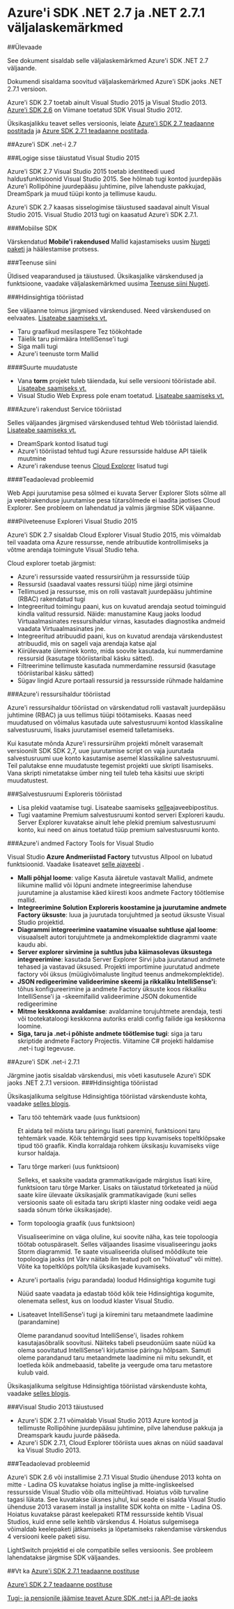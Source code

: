 
<properties 
   pageTitle="Azure'i SDK .NET 2.7 ja .NET 2.7.1 väljalaskemärkmed" 
   description="Azure'i SDK .NET 2.7 ja .NET 2.7.1 väljalaskemärkmed" 
   services="app-service\web" 
   documentationCenter=".net" 
   authors="Juliako" 
   manager="erikre" 
   editor=""/>

<tags
   ms.service="app-service"
   ms.devlang="multiple"
   ms.topic="article"
   ms.tgt_pltfrm="na"
   ms.workload="integration" 
   ms.date="10/17/2016"
   ms.author="juliako"/>

# <a name="azure-sdk-for-net-27-and-net-271-release-notes"></a>Azure'i SDK .NET 2.7 ja .NET 2.7.1 väljalaskemärkmed

##<a name="overview"></a>Ülevaade

See dokument sisaldab selle väljalaskemärkmed Azure'i SDK .NET 2.7 väljaande. 

Dokumendi sisaldama soovitud väljalaskemärkmed Azure'i SDK jaoks .NET 2.7.1 versioon.

Azure'i SDK 2.7 toetab ainult Visual Studio 2015 ja Visual Studio 2013. [Azure'i SDK 2.6](https://azure.microsoft.com/downloads/) on Viimane toetatud SDK Visual Studio 2012.

Üksikasjalikku teavet selles versioonis, leiate [Azure'i SDK 2.7 teadaanne postitada](https://azure.microsoft.com/blog/2015/07/20/announcing-the-azure-sdk-2-7-for-net/) ja [Azure SDK 2.7.1 teadaanne postitada](http://go.microsoft.com/fwlink/?LinkId=623850).

##<a name="azure-sdk-for-net-27"></a>Azure'i SDK .net-i 2.7

###<a name="sign-in-improvements-for-visual-studio-2015"></a>Logige sisse täiustatud Visual Studio 2015

Azure'i SDK 2.7 Visual Studio 2015 toetab identiteedi uued haldusfunktsioonid Visual Studio 2015.  See hõlmab tugi kontod juurdepääs Azure'i Rollipõhine juurdepääsu juhtimine, pilve lahenduste pakkujad, DreamSpark ja muud tüüpi konto ja tellimuse kaudu.

Azure'i SDK 2.7 kaasas sisselogimise täiustused saadaval ainult Visual Studio 2015. Visual Studio 2013 tugi on kaasatud Azure'i SDK 2.7.1.


###<a name="mobile-sdk"></a>Mobiilse SDK

Värskendatud **Mobile'i rakendused** Mallid kajastamiseks uusim [Nugeti paketi](https://www.nuget.org/packages/Microsoft.Azure.Mobile.Server/) ja häälestamise protsess.

###<a name="service-bus"></a>Teenuse siini 

Üldised veaparandused ja täiustused. Üksikasjalike värskendused ja funktsioone, vaadake väljalaskemärkmed uusima [Teenuse siini Nugeti](http://www.nuget.org/packages/WindowsAzure.ServiceBus/).

###<a name="hdinsight-tools"></a>Hdinsightiga tööriistad 

See väljaanne toimus järgmised värskendused. Need värskendused on eelvaates. [Lisateabe saamiseks vt.](http://go.microsoft.com/fwlink/?LinkId=619108)

- Taru graafikud mesilaspere Tez töökohtade
- Täielik taru piirmäära IntelliSense'i tugi
- Siga malli tugi
- Azure'i teenuste torm Mallid

####<a name="breaking-changes"></a>Suurte muudatuste

- Vana **torm** projekt tuleb täiendada, kui selle versiooni tööriistade abil. [Lisateabe saamiseks vt.](http://go.microsoft.com/fwlink/?LinkId=619108)
- Visual Studio Web Express pole enam toetatud. [Lisateabe saamiseks vt.](http://go.microsoft.com/fwlink/?LinkId=619108)

###<a name="azure-app-service-tools"></a>Azure'i rakendust Service tööriistad

Selles väljaandes järgmised värskendused tehtud Web tööriistad laiendid. [Lisateabe saamiseks vt.](https://azure.microsoft.com/blog/2015/07/20/announcing-the-azure-sdk-2-7-for-net/) 

- DreamSpark kontod lisatud tugi
- Azure'i tööriistad tehtud tugi Azure ressursside halduse API täielik muutmine
- Azure'i rakenduse teenus [Cloud Explorer](#cloud_explorer) lisatud tugi

####<a name="known-issues"></a>Teadaolevad probleemid

Web Appi juurutamise pesa sõlmed ei kuvata Server Explorer Slots sõlme all ja veebirakenduse juurutamise pesa tütarsõlmede ei laadita jaotises Cloud Explorer. See probleem on lahendatud ja valmis järgmise SDK väljaanne. 


###<a name="cloud_explorer"></a>Pilveteenuse Exploreri Visual Studio 2015

Azure'i SDK 2.7 sisaldab Cloud Explorer Visual Studio 2015, mis võimaldab teil vaadata oma Azure ressursse, nende atribuutide kontrollimiseks ja võtme arendaja toimingute Visual Studio teha. 

Cloud explorer toetab järgmist:

- Azure'i ressursside vaated ressursirühm ja ressursside tüüp 
- Ressursid (saadaval vaates ressursi tüüp) nime järgi otsimine
- Tellimused ja ressursse, mis on rolli vastavalt juurdepääsu juhtimine (RBAC) rakendatud tugi 
- Integreeritud toimingu paani, kus on kuvatud arendaja seotud toiminguid kindla valitud ressursid. Näide: manustamine Kaug jaoks loodud Virtuaalmasinates ressursihaldur virnas, kasutades diagnostika andmeid vaadata Virtuaalmasinates jne.
- Integreeritud atribuudid paani, kus on kuvatud arendaja värskendustest atribuudid, mis on sageli vaja arendaja katse ajal 
- Kiirülevaate üleminek konto, mida soovite kasutada, kui nummerdamine ressursid (kasutage tööriistaribal käsku sätted). 
- Filtreerimine tellimuste kasutada nummerdamine ressursid (kasutage tööriistaribal käsku sätted) 
- Sügav lingid Azure portaali ressursid ja ressursside rühmade haldamine 
 
 
###<a name="azure-resource-manager-tools"></a>Azure'i ressursihaldur tööriistad 

Azure'i ressursihaldur tööriistad on värskendatud rolli vastavalt juurdepääsu juhtimine (RBAC) ja uus tellimus tüüpi töötamiseks.  Kaasas need muudatused on võimalus kasutada uute salvestusruumi kontod klassikaline salvestusruumi, lisaks juurutamisel esemeid talletamiseks.  

Kui kasutate mõnda Azure'i ressursirühm projekti mõnelt varasemalt versioonilt SDK SDK 2,7, uue juurutamise script on vaja juurutada salvestusruumi uue konto kasutamise asemel klassikaline salvestusruumi.  Teil palutakse enne muudatuste tegemist projekti uue skripti lisamiseks.  Vana skripti nimetatakse ümber ning teil tuleb teha käsitsi uue skripti muudatustest.
 
 
###<a name="storage-explorer-tools"></a>Salvestusruumi Exploreris tööriistad 

- Lisa plekid vaatamise tugi. Lisateabe saamiseks [selle](http://blogs.msdn.com/b/windowsazurestorage/archive/2015/04/13/introducing-azure-storage-append-blob.aspx)ajaveebipostitus. 
- Tugi vaatamine Premium salvestusruumi kontod serveri Exploreri kaudu. Server Explorer kuvatakse ainult lehe plekid premium salvestusruumi konto, kui need on ainus toetatud tüüp premium salvestusruumi konto.

###<a name="azure-data-factory-tools-for-visual-studio"></a>Azure'i andmed Factory Tools for Visual Studio 

Visual Studio **Azure Andmeriistad Factory** tutvustus Allpool on lubatud funktsioonid. Vaadake lisateavet [selle ajaveebi](http://go.microsoft.com/fwlink/?LinkId=617530) .

- **Malli põhjal loome**: valige Kasuta ääretule vastavalt Mallid, andmete liikumine mallid või lõpuni andmete integreerimise lahenduse juurutamine ja alustamise käed kiiresti koos andmete Factory töötlemise mallid. 
- **Integreerimine Solution Exploreris koostamine ja juurutamine andmete Factory üksuste**: luua ja juurutada torujuhtmed ja seotud üksuste Visual Studio projektid. 
- **Diagrammi integreerimine vaatamine visuaalse suhtluse ajal loome**: visuaalselt autori torujuhtmete ja andmekomplektide diagrammi vaate kaudu abi. 
- **Server explorer sirvimine ja suhtlus juba käimasolevas üksustega integreerimine**: kasutada Server Explorer Sirvi juba juurutanud andmete tehased ja vastavad üksused. Projekti importimine juurutatud andmete factory või üksus (müügivõimaluste lingitud teenus andmekomplektide). 
- **JSON redigeerimine valideerimine skeemi ja rikkaliku IntelliSense'i**: tõhus konfigureerimine ja andmete Factory üksuste koos rikkaliku IntelliSense'i ja -skeemifailid valideerimine JSON dokumentide redigeerimine 
- **Mitme keskkonna avaldamise**: avaldamine torujuhtmete arendaja, testi või tootekataloogi keskkonna autoriks eraldi config failide iga keskkonna loomine.
- **Siga, taru ja .net-i põhiste andmete töötlemise tugi**: siga ja taru skriptide andmete Factory Projectis. Viitamine C# projekti haldamise .net-i tugi tegevuse.

##<a name="azure-sdk-for-net-271"></a>Azure'i SDK .net-i 2.7.1

Järgmine jaotis sisaldab värskendusi, mis võeti kasutusele Azure'i SDK jaoks .NET 2.7.1 versioon.
###<a name="hdinsight-tools"></a>Hdinsightiga tööriistad 

Üksikasjalikuma selgituse Hdinsightiga tööriistad värskenduste kohta, vaadake [selles blogis](http://go.microsoft.com/fwlink/?LinkId=623831).

- Taru töö tehtemärk vaade (uus funktsioon)

    Et aidata teil mõista taru päringu lisati paremini, funktsiooni taru tehtemärk vaade. Kõik tehtemärgid sees tipp kuvamiseks topeltklõpsake tipud töö graafik. Kindla korraldaja rohkem üksikasju kuvamiseks viige kursor haldaja.
- Taru tõrge markeri (uus funktsioon)

    Selleks, et saaksite vaadata grammatikavigade märgistus lisati kiire, funktsioon taru tõrge Marker. Lisaks on täiustatud tõrketeated ja nüüd saate kiire ülevaate üksikasjalik grammatikavigade (kuni selles versioonis saate oli esitada taru skripti klaster ning oodake veidi aega saada sõnum tõrke üksikasjade).  
- Torm topoloogia graafik (uus funktsioon)

    Visualiseerimine on väga oluline, kui soovite näha, kas teie topoloogia töötab ootuspäraselt. Selles väljaandes lisasime visualiseeringu jaoks Storm diagrammid. Te saate visualiseerida olulised mõõdikute teie topoloogia jaoks (nt Värv näitab ilm teatud polt on "hõivatud" või mitte). Võite ka topeltklõps polt/tila üksikasjade kuvamiseks.

- Azure'i portaalis (vigu parandada) loodud Hdinsightiga kogumite tugi

    Nüüd saate vaadata ja edastab tööd kõik teie Hdinsightiga kogumite, olenemata sellest, kus on loodud klaster Visual Studio.

- Lisateavet IntelliSense'i tugi ja kiiremini taru metaandmete laadimine (parandamine)

    Oleme parandanud soovitud IntelliSense'i, lisades rohkem kasutajasõbralik soovitusi. Näiteks tabeli pseudonüüm saate nüüd ka olema soovitatud IntelliSense'i kirjutamise päringu hõlpsam. Samuti oleme parandanud taru metaandmete laadimine nii mitu sekundit, et loetleda kõik andmebaasid, tabelite ja veergude oma taru metastore kulub vaid.

Üksikasjalikuma selgituse Hdinsightiga tööriistad värskenduste kohta, vaadake [selles blogis](http://go.microsoft.com/fwlink/?LinkId=623831).

###<a name="improvements-in-visual-studio-2013"></a>Visual Studio 2013 täiustused

- Azure'i SDK 2.7.1 võimaldab Visual Studio 2013 Azure kontod ja tellimuste Rollipõhine juurdepääsu juhtimine, pilve lahenduse pakkuja ja Dreamspark kaudu juurde pääseda.
- Azure'i SDK 2.7.1, Cloud Explorer tööriista uues aknas on nüüd saadaval ka Visual Studio 2013.

###<a name="known-issues"></a>Teadaolevad probleemid

Azure'i SDK 2.6 või installimise 2.7.1 Visual Studio ühenduse 2013 kohta on mitte - Ladina OS kuvatakse hoiatus inglise ja mitte-ingliskeelsed ressursside Visual Studio võib olla mitteühtivad. Hoiatus võib turvaline tagasi lükata. See kuvatakse üksnes juhul, kui seade ei sisalda Visual Studio ühenduse 2013 varasem install ja installite SDK kohta on mitte - Ladina OS. Hoiatus kuvatakse pärast keelepaketi RTM ressursside kehtib Visual Studios, kuid enne selle kehtib värskendus 4. Hoiatus sulgemisega võimaldab keelepaketi jätkamiseks ja lõpetamiseks rakendamise värskendus 4 versiooni keele paketi sisu.

LightSwitch projektid ei ole compatibile selles versioonis. See probleem lahendatakse järgmise SDK väljaandes.

##<a name="also-see"></a>Vt ka
[Azure'i SDK 2.7.1 teadaanne postituse](http://go.microsoft.com/fwlink/?LinkId=623850)

[Azure'i SDK 2.7 teadaanne postituse](https://azure.microsoft.com/blog/2015/07/20/announcing-the-azure-sdk-2-7-for-net/)

[Tugi- ja pensionile jäämise teavet Azure SDK .net-i ja API-de jaoks](https://msdn.microsoft.com/library/azure/dn479282.aspx/)

